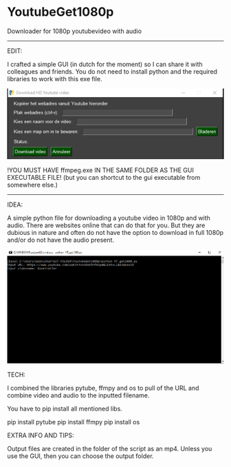 # YoutubeGet1080p
Downloader for 1080p youtubevideo with audio

-------------

EDIT: 

I crafted a simple GUI (in dutch for the moment) so I can share it with colleagues and friends. You do not need to install python and the required libraries to work with this exe file. 

![](./assets/Youtube_Gui.PNG)

!YOU MUST HAVE ffmpeg.exe IN THE SAME FOLDER AS THE GUI EXECUTABLE FILE!
(but you can shortcut to the gui executable from somewhere else.)

-------------

IDEA:

A simple python file for downloading a youtube video in 1080p and with audio. There are websites online that can do that for you. But they are dubious in nature and often do not have the option to download in full 1080p and/or do not have the audio present.

![](./assets/Screen_YT_get1080.PNG)


TECH:

I combined the libraries pytube, ffmpy and os to pull of the URL and combine video and audio to the inputted filename.

You have to pip install all mentioned libs.

pip install pytube
pip install ffmpy
pip install os


EXTRA INFO AND TIPS:

Output files are created in the folder of the script as an mp4. Unless you use the GUI, then you can choose the output folder.




